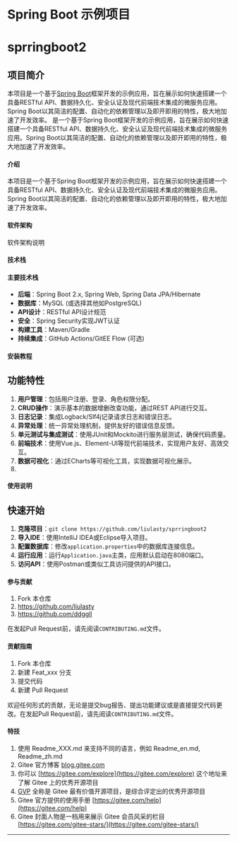 # Spring Boot 示例项目
# sprringboot2

## 项目简介

本项目是一个基于[Spring Boot](https://spring.io/projects/spring-boot)框架开发的示例应用，旨在展示如何快速搭建一个具备RESTful API、数据持久化、安全认证及现代前端技术集成的微服务应用。Spring Boot以其简洁的配置、自动化的依赖管理以及即开即用的特性，极大地加速了开发效率。
是一个基于Spring Boot框架开发的示例应用，旨在展示如何快速搭建一个具备RESTful API、数据持久化、安全认证及现代前端技术集成的微服务应用。Spring Boot以其简洁的配置、自动化的依赖管理以及即开即用的特性，极大地加速了开发效率。
#### 介绍
本项目是一个基于Spring Boot框架开发的示例应用，旨在展示如何快速搭建一个具备RESTful API、数据持久化、安全认证及现代前端技术集成的微服务应用。Spring Boot以其简洁的配置、自动化的依赖管理以及即开即用的特性，极大地加速了开发效率。

#### 软件架构
软件架构说明
#### 技术栈
#### 主要技术栈


- **后端**：Spring Boot 2.x, Spring Web, Spring Data JPA/Hibernate
- **数据库**：MySQL (或选择其他如PostgreSQL)
- **API设计**：RESTful API设计规范
- **安全**：Spring Security实现JWT认证
- **构建工具**：Maven/Gradle
- **持续集成**：GitHub Actions/GitEE Flow (可选)

#### 安装教程

## 功能特性

1. **用户管理**：包括用户注册、登录、角色权限分配。
2. **CRUD操作**：演示基本的数据增删改查功能，通过REST API进行交互。
3. **日志记录**：集成Logback/Slf4j记录请求日志和错误日志。
4. **异常处理**：统一异常处理机制，提供友好的错误信息反馈。
5. **单元测试与集成测试**：使用JUnit和Mockito进行服务层测试，确保代码质量。
6. **前端技术**：使用Vue.js、Element-UI等现代前端技术，实现用户友好、高效交互。
7. **数据可视化**：通过ECharts等可视化工具，实现数据可视化展示。
8. 
#### 使用说明

## 快速开始
1. **克隆项目**：`git clone https://github.com/liulasty/sprringboot2`
2. **导入IDE**：使用IntelliJ IDEA或Eclipse导入项目。
3. **配置数据库**：修改`application.properties`中的数据库连接信息。
4. **运行应用**：运行`Application.java`主类，应用默认启动在8080端口。
5. **访问API**：使用Postman或类似工具访问提供的API接口。
#### 参与贡献
1.  Fork 本仓库
2. https://github.com/liulasty
3. https://github.com/ddggll


在发起Pull Request前，请先阅读`CONTRIBUTING.md`文件。
#### 贡献指南
1.  Fork 本仓库
2.  新建 Feat_xxx 分支
3.  提交代码
4.  新建 Pull Request

欢迎任何形式的贡献，无论是提交bug报告、提出功能建议或是直接提交代码更改。在发起Pull Request前，请先阅读`CONTRIBUTING.md`文件。

#### 特技

1.  使用 Readme\_XXX.md 来支持不同的语言，例如 Readme\_en.md, Readme\_zh.md
2.  Gitee 官方博客 [blog.gitee.com](https://blog.gitee.com)
3.  你可以 [https://gitee.com/explore](https://gitee.com/explore) 这个地址来了解 Gitee 上的优秀开源项目
4.  [GVP](https://gitee.com/gvp) 全称是 Gitee 最有价值开源项目，是综合评定出的优秀开源项目
5.  Gitee 官方提供的使用手册 [https://gitee.com/help](https://gitee.com/help)
6.  Gitee 封面人物是一档用来展示 Gitee 会员风采的栏目 [https://gitee.com/gitee-stars/](https://gitee.com/gitee-stars/)

---